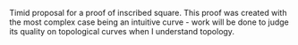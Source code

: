 Timid proposal for a proof of inscribed square. This proof was created with the most complex case being an intuitive curve - work will be done to judge its quality on topological curves when I understand topology.
